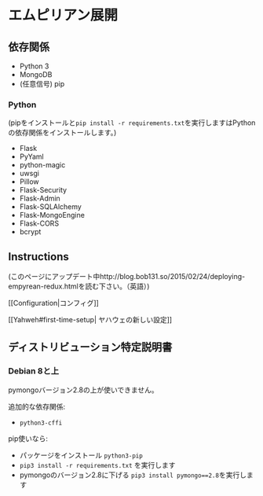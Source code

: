 ﻿# エムピリアン展開

## 依存関係
* Python 3  
* MongoDB  
* (任意信号) pip  

### Python
(pipをインストールと```pip install -r requirements.txt```を実行しますはPythonの依存関係をインストールします。)  

* Flask
* PyYaml
* python-magic
* uwsgi
* Pillow
* Flask-Security
* Flask-Admin
* Flask-SQLAlchemy
* Flask-MongoEngine
* Flask-CORS
* bcrypt

## Instructions  
(このページにアップデート中http://blog.bob131.so/2015/02/24/deploying-empyrean-redux.htmlを読む下さい。（英語）)

[[Configuration|コンフィグ]]

[[Yahweh#first-time-setup| ヤハウェの新しい設定]]

## ディストリビューション特定説明書

### Debian 8と上

pymongoバージョン2.8の上が使いできません。

追加的な依存関係:

* ```python3-cffi```

pip使いなら:

* パッケージをインストール ```python3-pip```
* ```pip3 install -r requirements.txt``` を実行します 
* pymongoのバージョン2.8に下げる ```pip3 install pymongo==2.8```を実行します
